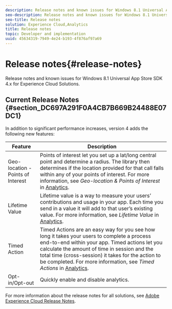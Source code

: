 ```yaml
---
description: Release notes and known issues for Windows 8.1 Universal App Store SDK 4.x for Experience Cloud Solutions.
seo-description: Release notes and known issues for Windows 8.1 Universal App Store SDK 4.x for Experience Cloud Solutions.
seo-title: Release notes
solution: Experience Cloud,Analytics
title: Release notes
topic: Developer and implementation
uuid: 45634319-7949-4e24-b193-4f876af97a69
---
```


# Release notes{#release-notes}

Release notes and known issues for Windows 8.1 Universal App Store SDK 4.x for Experience Cloud Solutions.

## Current Release Notes {#section_DC697A291F0A4CB7B669B24488E07DC1}

In addition to significant performance increases, version 4 adds the following new features: 

| Feature | Description |
|--- |--- |
|Geo-location - Points of Interest|Points of interest let you set up a lat/long central point and determine a radius. The library then determines if the location provided for that call falls within any of your points of interest. For more information, see *Geo-location & Points of Interest* in [Analytics](/help/windows-appstore/analytics/analytics.md).|
|Lifetime Value|Lifetime value is a way to measure your users’ contributions and usage in your app. Each time you send in a value it will add to that user’s existing value.  For more information, see *Lifetime Value* in [Analytics](/help/windows-appstore/analytics/analytics.md).|
|Timed Action|Timed Actions are an easy way for you see how long it takes your users to complete a process end-to-end within your app. Timed actions let you calculate the amount of time in session and the total time (cross-session) it takes for the action to be completed. For more information, see *Timed Actions* in [Analytics](/help/windows-appstore/analytics/analytics.md).|
|Opt-in/Opt-out|Quickly enable and disable analytics.|


For more information about the release notes for all solutions, see [Adobe Experience Cloud Release Notes](https://docs.adobe.com/content/help/en/release-notes/experience-cloud/current.html). 
